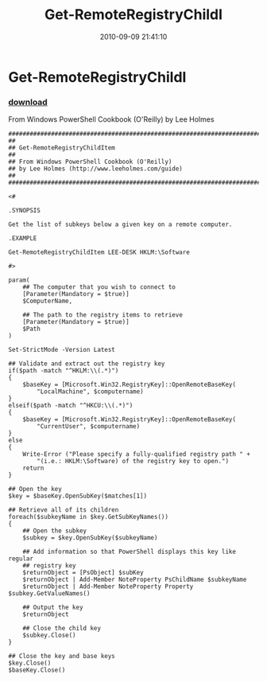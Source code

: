 ﻿---
pid:            2162
poster:         Lee Holmes
title:          Get-RemoteRegistryChildI
date:           2010-09-09 21:41:10
format:         posh
parent:         0
parent:         0

---

# Get-RemoteRegistryChildI

### [download](2162.ps1)

From Windows PowerShell Cookbook (O'Reilly) by Lee Holmes

```posh
##############################################################################
##
## Get-RemoteRegistryChildItem
##
## From Windows PowerShell Cookbook (O'Reilly)
## by Lee Holmes (http://www.leeholmes.com/guide)
##
##############################################################################

<#

.SYNOPSIS

Get the list of subkeys below a given key on a remote computer.

.EXAMPLE

Get-RemoteRegistryChildItem LEE-DESK HKLM:\Software

#>

param(
    ## The computer that you wish to connect to
    [Parameter(Mandatory = $true)]
    $ComputerName,

    ## The path to the registry items to retrieve
    [Parameter(Mandatory = $true)]
    $Path
)

Set-StrictMode -Version Latest

## Validate and extract out the registry key
if($path -match "^HKLM:\\(.*)")
{
    $baseKey = [Microsoft.Win32.RegistryKey]::OpenRemoteBaseKey(
        "LocalMachine", $computername)
}
elseif($path -match "^HKCU:\\(.*)")
{
    $baseKey = [Microsoft.Win32.RegistryKey]::OpenRemoteBaseKey(
        "CurrentUser", $computername)
}
else
{
    Write-Error ("Please specify a fully-qualified registry path " +
        "(i.e.: HKLM:\Software) of the registry key to open.")
    return
}

## Open the key
$key = $baseKey.OpenSubKey($matches[1])

## Retrieve all of its children
foreach($subkeyName in $key.GetSubKeyNames())
{
    ## Open the subkey
    $subkey = $key.OpenSubKey($subkeyName)

    ## Add information so that PowerShell displays this key like regular
    ## registry key
    $returnObject = [PsObject] $subKey
    $returnObject | Add-Member NoteProperty PsChildName $subkeyName
    $returnObject | Add-Member NoteProperty Property $subkey.GetValueNames()

    ## Output the key
    $returnObject

    ## Close the child key
    $subkey.Close()
}

## Close the key and base keys
$key.Close()
$baseKey.Close()
```
